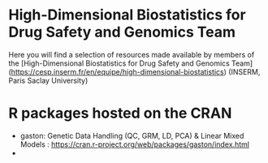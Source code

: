 High-Dimensional Biostatistics for Drug Safety and Genomics Team
================================================================

Here you will find a selection of resources made available by members of the [High-Dimensional Biostatistics for Drug Safety and Genomics Team] (https://cesp.inserm.fr/en/equipe/high-dimensional-biostatistics) (INSERM, Paris Saclay University)

# R packages hosted on the CRAN

- gaston: Genetic Data Handling (QC, GRM, LD, PCA) & Linear Mixed Models : https://cran.r-project.org/web/packages/gaston/index.html
- 
